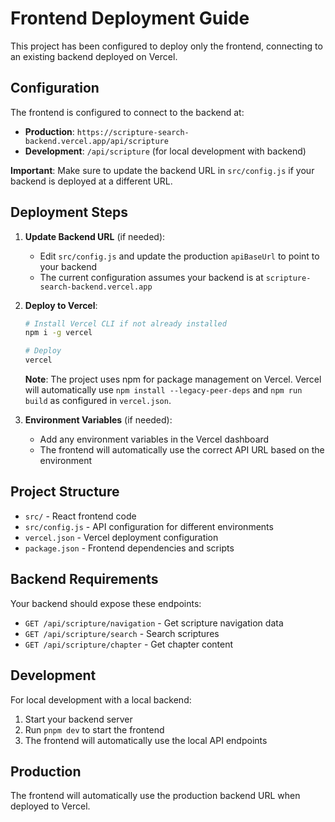 # Frontend Deployment Guide

This project has been configured to deploy only the frontend, connecting to an existing backend deployed on Vercel.

## Configuration

The frontend is configured to connect to the backend at:
- **Production**: `https://scripture-search-backend.vercel.app/api/scripture`
- **Development**: `/api/scripture` (for local development with backend)

**Important**: Make sure to update the backend URL in `src/config.js` if your backend is deployed at a different URL.

## Deployment Steps

1. **Update Backend URL** (if needed):
   - Edit `src/config.js` and update the production `apiBaseUrl` to point to your backend
   - The current configuration assumes your backend is at `scripture-search-backend.vercel.app`

2. **Deploy to Vercel**:
   ```bash
   # Install Vercel CLI if not already installed
   npm i -g vercel
   
   # Deploy
   vercel
   ```
   
   **Note**: The project uses npm for package management on Vercel. Vercel will automatically use `npm install --legacy-peer-deps` and `npm run build` as configured in `vercel.json`.

3. **Environment Variables** (if needed):
   - Add any environment variables in the Vercel dashboard
   - The frontend will automatically use the correct API URL based on the environment

## Project Structure

- `src/` - React frontend code
- `src/config.js` - API configuration for different environments
- `vercel.json` - Vercel deployment configuration
- `package.json` - Frontend dependencies and scripts

## Backend Requirements

Your backend should expose these endpoints:
- `GET /api/scripture/navigation` - Get scripture navigation data
- `GET /api/scripture/search` - Search scriptures
- `GET /api/scripture/chapter` - Get chapter content

## Development

For local development with a local backend:
1. Start your backend server
2. Run `pnpm dev` to start the frontend
3. The frontend will automatically use the local API endpoints

## Production

The frontend will automatically use the production backend URL when deployed to Vercel. 